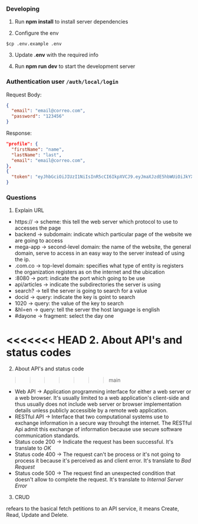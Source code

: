 ### Developing

1. Run **npm install** to install server dependencies

2. Configure the env

```shell
$cp .env.example .env
```

3. Update **.env** with the required info

4. Run **npm run dev** to start the development server

### Authentication user `/auth/local/login`

Request Body:

```json
{
  "email": "email@correo.com",
  "password": "123456"
}
```

Response:

```json
"profile": {
  "firstName": "name",
  "lastName": "last",
  "email": "email@correo.com",
},
{
  "token": "eyJhbGciOiJIUzI1NiIsInR5cCI6IkpXVCJ9.eyJmaXJzdE5hbWUiOiJkYXZpZCIsImxhc3ROYW1lIjoibHluY2giLCJlbWFpbCI6ImRhdmlkbHlAZ21haWwuY29tIiwiaWF0IjoxNjc0OTY4MDM5fQ.Lltgw2tDefgNxwFbmglRzYNUHcSUjz2jmesizwqypMg"
}
```

### Questions

1. Explain URL

- https:// -> scheme: this tell the web server which protocol to use to accesses the page
- backend -> subdomain: indicate which particular page of the website we are going to access
- mega-app -> second-level domain: the name of the website, the general domain, serve to access in an easy way to the server instead of using the ip.
- .com.co -> top-level domain: specifies what type of entity is registers the organization registers as on the internet and the ubication
- :8080 -> port: indicate the port which going to be use
- api/articles -> indicate the subdirectories the server is using
- search? -> tell the server is going to search for a value
- docid -> query: indicate the key is goint to search
- 1020 -> query: the value of the key to search
- &hl=en -> query: tell the server the host language is english
- #dayone -> fragment: select the day one

<<<<<<< HEAD
2. About API's and status codes
=======
2. About API's and status code
>>>>>>> main

- Web API -> Application programming interface for either a web server or a web browser. It's usually limited to a web application's client-side and thus usually does not include web server or browser implementation details unless publicly accessible by a remote web application.
- RESTful API -> Interface that two computational systems use to exchange information in a secure way throuhgt the internet. The RESTful Api admit this exchange of information because use secure software communication standards.
- Status code 200 -> Indicate the request has been successful. It's translate to _OK_
- Status code 400 -> The request can't be process or it's not going to process it because it's perceived as and client error. It's translate to _Bad Request_
- Status code 500 -> The request find an unexpected condition that doesn't allow to complete the request. It's translate to _Internal Server Error_

3. CRUD

refears to the basical fetch petitions to an API service, it means Create, Read, Update and Delete.
